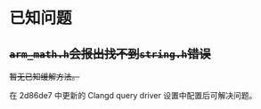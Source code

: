 
# 已知问题

## ~~`arm_math.h`会报出找不到`string.h`错误~~

~~暂无已知缓解方法。~~

在 2d86de7 中更新的 Clangd query driver 设置中配置后可解决问题。
